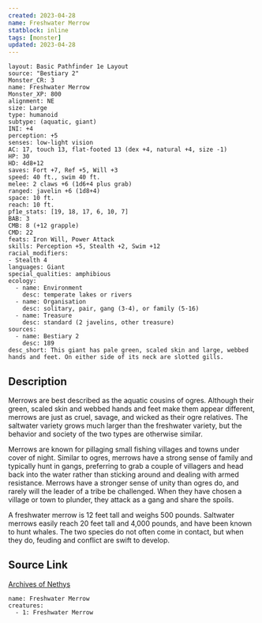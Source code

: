 ```yaml
---
created: 2023-04-28
name: Freshwater Merrow
statblock: inline
tags: [monster]
updated: 2023-04-28
---
```

```statblock
layout: Basic Pathfinder 1e Layout
source: "Bestiary 2"
Monster_CR: 3
name: Freshwater Merrow
Monster_XP: 800
alignment: NE
size: Large
type: humanoid
subtype: (aquatic, giant)
INI: +4
perception: +5
senses: low-light vision
AC: 17, touch 13, flat-footed 13 (dex +4, natural +4, size -1)
HP: 30
HD: 4d8+12
saves: Fort +7, Ref +5, Will +3
speed: 40 ft., swim 40 ft.
melee: 2 claws +6 (1d6+4 plus grab)
ranged: javelin +6 (1d8+4)
space: 10 ft.
reach: 10 ft.
pf1e_stats: [19, 18, 17, 6, 10, 7]
BAB: 3
CMB: 8 (+12 grapple)
CMD: 22
feats: Iron Will, Power Attack
skills: Perception +5, Stealth +2, Swim +12
racial_modifiers:
- Stealth 4
languages: Giant
special_qualities: amphibious
ecology:
  - name: Environment
    desc: temperate lakes or rivers
  - name: Organisation
    desc: solitary, pair, gang (3-4), or family (5-16)
  - name: Treasure
    desc: standard (2 javelins, other treasure)
sources:
  - name: Bestiary 2
    desc: 189
desc_short: This giant has pale green, scaled skin and large, webbed hands and feet. On either side of its neck are slotted gills.
```
## Description
Merrows are best described as the aquatic cousins of ogres. Although their green, scaled skin and webbed hands and feet make them appear different, merrows are just as cruel, savage, and wicked as their ogre relatives. The saltwater variety grows much larger than the freshwater variety, but the behavior and society of the two types are otherwise similar.

Merrows are known for pillaging small fishing villages and towns under cover of night. Similar to ogres, merrows have a strong sense of family and typically hunt in gangs, preferring to grab a couple of villagers and head back into the water rather than sticking around and dealing with armed resistance. Merrows have a stronger sense of unity than ogres do, and rarely will the leader of a tribe be challenged. When they have chosen a village or town to plunder, they attack as a gang and share the spoils.

A freshwater merrow is 12 feet tall and weighs 500 pounds. Saltwater merrows easily reach 20 feet tall and 4,000 pounds, and have been known to hunt whales. The two species do not often come in contact, but when they do, feuding and conflict are swift to develop.
## Source Link
[Archives of Nethys](https://aonprd.com/MonsterDisplay.aspx?ItemName=Freshwater%20Merrow)
```encounter-table
name: Freshwater Merrow
creatures:
  - 1: Freshwater Merrow
```
